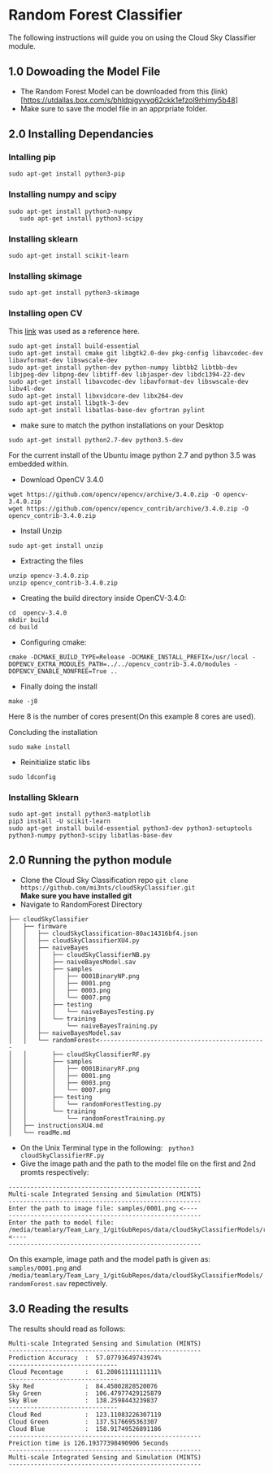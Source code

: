 # Random Forest Classifier

The following instructions will guide you on using the Cloud Sky Classifier module.

## 1.0 Dowoading the Model File 

- The Random Forest Model can be downloaded from this (link)[https://utdallas.box.com/s/bhldpjgyvyq62ckk1efzol9rhimy5b48]
- Make sure to save the model file in an apprpriate folder.

## 2.0 Installing Dependancies

### Intalling pip 
```
sudo apt-get install python3-pip
```

###  Installing numpy and scipy 
```
sudo apt-get install python3-numpy 
   sudo apt-get install python3-scipy 
```
### Installing sklearn 
```
sudo apt-get install scikit-learn 
```
### Installing skimage 
```
sudo apt-get install python3-skimage
```

### Installing open CV 

This [link](http://www.python36.com/how-to-install-opencv340-on-ubuntu1604/) was used as a reference here. 

```
sudo apt-get install build-essential 
sudo apt-get install cmake git libgtk2.0-dev pkg-config libavcodec-dev libavformat-dev libswscale-dev
sudo apt-get install python-dev python-numpy libtbb2 libtbb-dev libjpeg-dev libpng-dev libtiff-dev libjasper-dev libdc1394-22-dev
sudo apt-get install libavcodec-dev libavformat-dev libswscale-dev libv4l-dev
sudo apt-get install libxvidcore-dev libx264-dev
sudo apt-get install libgtk-3-dev
sudo apt-get install libatlas-base-dev gfortran pylint
```

- make sure to match the python installations on your Desktop 
```
sudo apt-get install python2.7-dev python3.5-dev
```
For the current install of the Ubuntu image python 2.7 and python 3.5 was embedded within.

- Download OpenCV 3.4.0  
```
wget https://github.com/opencv/opencv/archive/3.4.0.zip -O opencv-3.4.0.zip
wget https://github.com/opencv/opencv_contrib/archive/3.4.0.zip -O opencv_contrib-3.4.0.zip
```
- Install Unzip 
```
sudo apt-get install unzip
```
- Extracting the files 
```
unzip opencv-3.4.0.zip
unzip opencv_contrib-3.4.0.zip
```
- Creating the build directory inside OpenCV-3.4.0:
```
cd  opencv-3.4.0
mkdir build
cd build
```

- Configuring cmake:
```
cmake -DCMAKE_BUILD_TYPE=Release -DCMAKE_INSTALL_PREFIX=/usr/local -DOPENCV_EXTRA_MODULES_PATH=../../opencv_contrib-3.4.0/modules -DOPENCV_ENABLE_NONFREE=True ..
```
- Finally doing the install 
```
make -j8
```
Here 8 is the number of cores present(On this example 8 cores are used).  

Concluding the installation
```
sudo make install
```
- Reinitialize static libs 
```
sudo ldconfig
```

### Installing Sklearn

```
sudo apt-get install python3-matplotlib
pip3 install -U scikit-learn
sudo apt-get install build-essential python3-dev python3-setuptools python3-numpy python3-scipy libatlas-base-dev
```


## 2.0 Running the python module

- Clone the Cloud Sky Classification repo
```git clone https://github.com/mi3nts/cloudSkyClassifier.git```</br>
**Make sure you have installed git**
- Navigate to RandomForest Directory  
```
├── cloudSkyClassifier
│   ├── firmware
│   │   ├── cloudSkyClassification-80ac14316bf4.json
│   │   ├── cloudSkyClassifierXU4.py
│   │   ├── naiveBayes
│   │   │   ├── cloudSkyClassifierNB.py
│   │   │   ├── naiveBayesModel.sav
│   │   │   ├── samples
│   │   │   │   ├── 0001BinaryNP.png
│   │   │   │   ├── 0001.png
│   │   │   │   ├── 0003.png
│   │   │   │   └── 0007.png
│   │   │   ├── testing
│   │   │   │   └── naiveBayesTesting.py
│   │   │   └── training
│   │   │       └── naiveBayesTraining.py
│   │   ├── naiveBayesModel.sav
│   │   └── randomForest<----------------------------------------------
│   │       ├── cloudSkyClassifierRF.py
│   │       ├── samples
│   │       │   ├── 0001BinaryRF.png
│   │       │   ├── 0001.png
│   │       │   ├── 0003.png
│   │       │   └── 0007.png
│   │       ├── testing
│   │       │   └── randomForestTesting.py
│   │       └── training
│   │           └── randomForestTraining.py
│   ├── instructionsXU4.md
│   └── readMe.md
```
- On the Unix Terminal type in the following:
``` python3 cloudSkyClassifierRF.py```
- Give the image path and the path to the model file on the first and 2nd promts respectively:
```
-----------------------------------------------------
Multi-scale Integrated Sensing and Simulation (MINTS)
-----------------------------------------------------
Enter the path to image file: samples/0001.png <----
-----------------------------------------------------
Enter the path to model file: /media/teamlary/Team_Lary_1/gitGubRepos/data/cloudSkyClassifierModels/randomForest.sav <----
-----------------------------------------------------
```
On this example, image path and the model path is given as: `samples/0001.png` and  `/media/teamlary/Team_Lary_1/gitGubRepos/data/cloudSkyClassifierModels/randomForest.sav` repectively. 

## 3.0 Reading the results 

The results should read as follows:
```-----------------------------------------------------
Multi-scale Integrated Sensing and Simulation (MINTS)
-----------------------------------------------------
Prediction Accuracy  :  57.07793649743974%
------------------------------
Cloud Pecentage      :  61.20861111111111%
------------------------------
Sky Red              :  84.45002828520076
Sky Green            :  106.47977429125879
Sky Blue             :  138.2598443239837
------------------------------
Cloud Red            :  123.11083226307119
Cloud Green          :  137.5176695363307
Cloud Blue           :  158.91749526891186
-----------------------------------------------------
Preiction time is 126.19377398490906 Seconds
-----------------------------------------------------
Multi-scale Integrated Sensing and Simulation (MINTS)
-----------------------------------------------------
```








